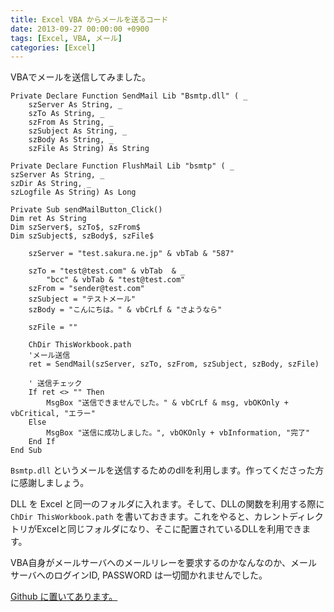 ```yaml
---
title: Excel VBA からメールを送るコード
date: 2013-09-27 00:00:00 +0900
tags: [Excel, VBA, メール]
categories: [Excel]
---
```


VBAでメールを送信してみました。

```vba
Private Declare Function SendMail Lib "Bsmtp.dll" ( _
    szServer As String, _
    szTo As String, _
    szFrom As String, _
    szSubject As String, _
    szBody As String, _
    szFile As String) As String

Private Declare Function FlushMail Lib "bsmtp" ( _
szServer As String, _
szDir As String, _
szLogfile As String) As Long

Private Sub sendMailButton_Click()
Dim ret As String
Dim szServer$, szTo$, szFrom$
Dim szSubject$, szBody$, szFile$

    szServer = "test.sakura.ne.jp" & vbTab & "587"

    szTo = "test@test.com" & vbTab  & _
        "bcc" & vbTab & "test@test.com"
    szFrom = "sender@test.com"
    szSubject = "テストメール"
    szBody = "こんにちは。" & vbCrLf & "さようなら"

    szFile = "" 
    
    ChDir ThisWorkbook.path
    'メール送信
    ret = SendMail(szServer, szTo, szFrom, szSubject, szBody, szFile)
    
    ' 送信チェック
    If ret <> "" Then
        MsgBox "送信できませんでした。" & vbCrLf & msg, vbOKOnly + vbCritical, "エラー"
    Else
        MsgBox "送信に成功しました。", vbOKOnly + vbInformation, "完了"
    End If
End Sub
```
`Bsmtp.dll` というメールを送信するためのdllを利用します。作ってくださった方に感謝しましょう。

DLL を Excel と同一のフォルダに入れます。そして、DLLの関数を利用する際に `ChDir ThisWorkbook.path` を書いておきます。これをやると、カレントディレクトリがExcelと同じフォルダになり、そこに配置されているDLLを利用できます。

VBA自身がメールサーバへのメールリレーを要求するのかなんなのか、メールサーバへのログインID, PASSWORD は一切聞かれませんでした。

<a href="https://github.com/KenjiOhtsuka/MailSender" target="_blank">Github に置いてあります。</a>
